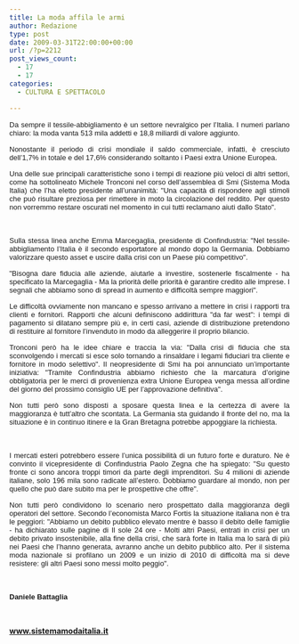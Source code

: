 ```yaml
---
title: La moda affila le armi
author: Redazione
type: post
date: 2009-03-31T22:00:00+00:00
url: /?p=2212
post_views_count:
  - 17
  - 17
categories:
  - CULTURA E SPETTACOLO

---
```

<p style="margin&#45;bottom: 0cm; text&#45;align: justify; ">
  <font face="Tahoma, sans&#45;serif"><font size="2">Da sempre il tessile&#45;abbigliamento &egrave; un settore nevralgico per l&#8217;Italia. I numeri parlano chiaro: la moda vanta 513 mila addetti e 18,8 miliardi di valore aggiunto.&nbsp;</font></font>
</p>

<p style="text&#45;align: justify; ">
  <font face="Tahoma, sans&#45;serif"><font size="2">Nonostante il periodo di crisi mondiale il saldo commerciale, infatti, &egrave; cresciuto dell&#8217;1,7% in totale e del 17,6% considerando soltanto i Paesi extra Unione Europea. </font></font>
</p>

<p align="justify" style="margin&#45;bottom: 0cm">
  <font face="Tahoma, sans&#45;serif"><font size="2">Una delle sue principali caratteristiche sono i tempi di reazione pi&ugrave; veloci di altri settori, come ha sottolineato Michele Tronconi nel corso dell&#8217;assemblea di Smi (Sistema Moda Italia) che l&#8217;ha eletto presidente all&#8217;unanimit&agrave;: "Una capacit&agrave; di rispondere agli stimoli che pu&ograve; risultare preziosa per rimettere in moto la circolazione del reddito. Per questo non vorremmo restare oscurati nel momento in cui tutti reclamano aiuti dallo Stato".</font></font>
</p>

<p align="justify" style="margin&#45;bottom: 0cm">
  &nbsp;
</p>

<p align="justify" style="margin&#45;bottom: 0cm">
  <font face="Tahoma, sans&#45;serif"><font size="2">Sulla stessa linea anche Emma Marcegaglia, presidente di Confindustria: "Nel tessile&#45;abbigliamento l&#8217;Italia &egrave; il secondo esportatore al mondo dopo la Germania. Dobbiamo valorizzare questo asset e uscire dalla crisi con un Paese pi&ugrave; competitivo".</font></font>
</p>

<p align="justify" style="margin&#45;bottom: 0cm">
  <font face="Tahoma, sans&#45;serif"><font size="2">"Bisogna dare fiducia alle aziende, aiutarle a investire, sostenerle fiscalmente &#45; ha specificato la Marcegaglia &#45; Ma la priorit&agrave; delle priorit&agrave; &egrave; garantire credito alle imprese. I segnali che abbiamo sono di spread in aumento e difficolt&agrave; sempre maggiori".</font></font>
</p>

<p align="justify" style="margin&#45;bottom: 0cm">
  <font face="Tahoma, sans&#45;serif"><font size="2">Le difficolt&agrave; ovviamente non mancano e spesso arrivano a mettere in crisi i rapporti tra clienti e fornitori. Rapporti che alcuni definiscono addirittura "da far west": i tempi di pagamento si dilatano sempre pi&ugrave; e, in certi casi, aziende di distribuzione pretendono di restituire al fornitore l&#8217;invenduto in modo da alleggerire il proprio bilancio. </font></font>
</p>

<p align="justify" style="margin&#45;bottom: 0cm">
  <font face="Tahoma, sans&#45;serif"><font size="2">Tronconi per&ograve; ha le idee chiare e traccia la via: "Dalla crisi di fiducia che sta sconvolgendo i mercati si esce solo tornando a rinsaldare i legami fiduciari tra cliente e fornitore in modo selettivo". Il neopresidente di Smi ha poi annunciato un&#8217;importante iniziativa: "Tramite Confindustria abbiamo richiesto che la marcatura d&#8217;origine obbligatoria per le merci di provenienza extra Unione Europea venga messa all&#8217;ordine del giorno del prossimo consiglio UE per l&#8217;approvazione definitiva".</font></font>
</p>

<p align="justify" style="margin&#45;bottom: 0cm">
  <font face="Tahoma, sans&#45;serif"><font size="2">Non tutti per&ograve; sono disposti a sposare questa linea e la certezza di avere la maggioranza &egrave; tutt&#8217;altro che scontata. La Germania sta guidando il fronte del no, ma la situazione &egrave; in continuo itinere e la Gran Bretagna potrebbe appoggiare la richiesta.</font></font>
</p>

<p align="justify" style="margin&#45;bottom: 0cm">
  &nbsp;
</p>

<p align="justify" style="margin&#45;bottom: 0cm">
  <font face="Tahoma, sans&#45;serif"><font size="2">I mercati esteri potrebbero essere l&#8217;unica possibilit&agrave; di un futuro forte e duraturo. Ne &egrave; convinto il vicepresidente di Confindustria Paolo Zegna che ha spiegato: "Su questo fronte ci sono ancora troppi timori da parte degli imprenditori. Su 4 milioni di aziende italiane, solo 196 mila sono radicate all&#8217;estero. Dobbiamo guardare al mondo, non per quello che pu&ograve; dare subito ma per le prospettive che offre". </font></font>
</p>

<p align="justify" style="margin&#45;bottom: 0cm">
  <font face="Tahoma, sans&#45;serif"><font size="2">Non tutti per&ograve; condividono lo scenario nero prospettato dalla maggioranza degli operatori del settore. Secondo l&#8217;economista Marco Fortis la situazione italiana non &egrave; tra le peggiori: "Abbiamo un debito pubblico elevato mentre &egrave; basso il debito delle famiglie &#45; ha dichiarato sulle pagine di Il sole 24 ore &#45; Molti altri Paesi, entrati in crisi per un debito privato insostenibile, alla fine della crisi, che sar&agrave; forte in Italia ma lo sar&agrave; di pi&ugrave; nei Paesi che l&#8217;hanno generata, avranno anche un debito pubblico alto. Per il sistema moda nazionale si profilano un 2009 e un inizio di 2010 di difficolt&agrave; ma si deve resistere: gli altri Paesi sono messi molto peggio".</font></font>
</p>

<p align="justify" style="margin&#45;bottom: 0cm">
  &nbsp;
</p>

<p align="justify" style="margin&#45;bottom: 0cm">
  <font face="Tahoma, sans&#45;serif"><font size="2"><strong>Daniele Battaglia</strong></font></font>
</p>

<p align="justify" style="margin&#45;bottom: 0cm">
  &nbsp;
</p>

<p align="justify" style="margin&#45;bottom: 0cm">
  <strong><font color="#008000"><a href="https://www.sistemamodaitalia.it/">www.sistemamodaitalia.it</a></font></strong><font color="#008000"> </font>
</p>